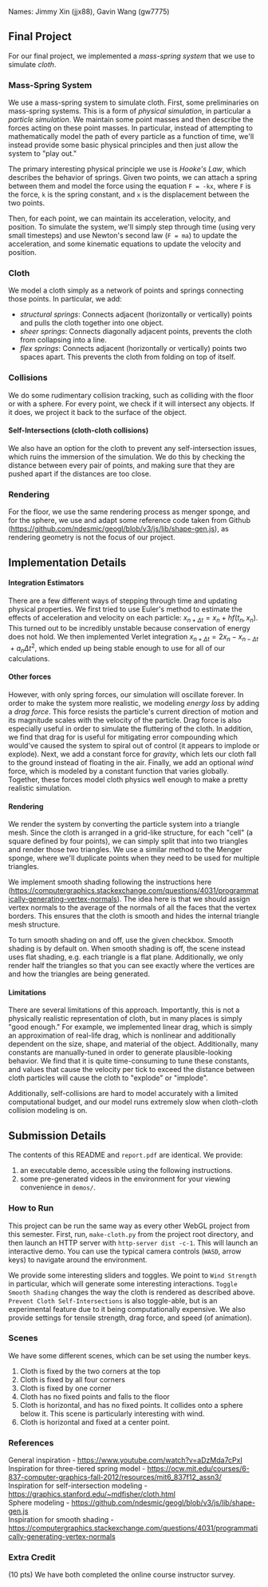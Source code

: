 Names: Jimmy Xin (jjx88), Gavin Wang (gw7775)

## Final Project
For our final project, we implemented a *mass-spring system* that we use to simulate *cloth*.

### Mass-Spring System
We use a mass-spring system to simulate cloth. First, some preliminaries on mass-spring systems. This is a form of *physical simulation*, in particular a *particle simulation*. We maintain some point masses and then describe the forces acting on these point masses. In particular, instead of attempting to mathematically model the path of every particle as a function of time, we'll instead provide some basic physical principles and then just allow the system to "play out."

The primary interesting physical principle we use is *Hooke's Law*, which describes the behavior of springs. Given two points, we can attach a spring between them and model the force using the equation `F = -kx`, where `F` is the force, `k` is the spring constant, and `x` is the displacement between the two points.

Then, for each point, we can maintain its acceleration, velocity, and position. To simulate the system, we'll simply step through time (using very small timesteps) and use Newton's second law (`F = ma`) to update the acceleration, and some kinematic equations to update the velocity and position.

### Cloth
We model a cloth simply as a network of points and springs connecting those points. In particular, we add:

- *structural springs*: Connects adjacent (horizontally or vertically) points and pulls the cloth together into one object.
- *sheer springs*: Connects diagonally adjacent points, prevents the cloth from collapsing into a line.
- *flex springs*: Connects adjacent (horizontally or vertically) points two spaces apart. This prevents the cloth from folding on top of itself.

### Collisions
We do some rudimentary collision tracking, such as colliding with the floor or with a sphere. For every point, we check if it will intersect any objects. If it does, we project it back to the surface of the object. 

#### Self-Intersections (cloth-cloth collisions)
We also have an option for the cloth to prevent any self-intersection issues, which ruins the immersion of the simulation. We do this by checking the distance between every pair of points, and making sure that they are pushed apart if the distances are too close. 

### Rendering
For the floor, we use the same rendering process as menger sponge, and for the sphere, we use and adapt some reference code taken from Github (https://github.com/ndesmic/geogl/blob/v3/js/lib/shape-gen.js), as rendering geometry is not the focus of our project.


<div style="page-break-after: always;"></div>


## Implementation Details

#### Integration Estimators
There are a few different ways of stepping through time and updating physical properties. We first tried to use Euler's method to estimate the effects of acceleration and velocity on each particle: $x_{n+\Delta t}​=x_n​+hf(t_n​,x_n​)$. This turned out to be incredibly unstable because conservation of energy does not hold. We then implemented Verlet integration $x_{n+\Delta t}​=2x_n - x_{n-\Delta t}​+a_n \Delta t^2$, which ended up being stable enough to use for all of our calculations. 

#### Other forces
However, with only spring forces, our simulation will oscillate forever. In order to make the system more realistic, we modeling *energy loss* by adding a *drag force*. This force resists the particle's current direction of motion and its magnitude scales with the velocity of the particle. Drag force is also especially useful in order to simulate the fluttering of the cloth. In addition, we find that drag for is useful for mitigating error compounding which would've caused the system to spiral out of control (it appears to implode or explode). Next, we add a constant force for *gravity*, which lets our cloth fall to the ground instead of floating in the air. Finally, we add an optional *wind* force, which is modeled by a constant function that varies globally. Together, these forces model cloth physics well enough to make a pretty realistic simulation. 

#### Rendering
We render the system by converting the particle system into a triangle mesh. Since the cloth is arranged in a grid-like structure, for each "cell" (a square defined by four points), we can simply split that into two triangles and render those two triangles. We use a similar method to the Menger sponge, where we'll duplicate points when they need to be used for multiple triangles.

We implement smooth shading following the instructions here (https://computergraphics.stackexchange.com/questions/4031/programmatically-generating-vertex-normals). The idea here is that we should assign vertex normals to the average of the normals of all the faces that the vertex borders. This ensures that the cloth is smooth and hides the internal triangle mesh structure.

To turn smooth shading on and off, use the given checkbox. Smooth shading is by default on. When smooth shading is off, the scene instead uses flat shading, e.g. each triangle is a flat plane. Additionally, we only render half the triangles so that you can see exactly where the vertices are and how the triangles are being generated.

#### Limitations
There are several limitations of this approach. Importantly, this is not a physically realistic representation of cloth, but in many places is simply "good enough." For example, we implemented linear drag, which is simply an approximation of real-life drag, which is nonlinear and additionally dependent on the size, shape, and material of the object. Additionally, many constants are manually-tuned in order to generate plausible-looking behavior. We find that it is quite time-consuming to tune these constants, and values that cause the velocity per tick to exceed the distance between cloth particles will cause the cloth to "explode" or "implode". 

Additionally, self-collisions are hard to model accurately with a limited computational budget, and our model runs extremely slow when cloth-cloth collision modeling is on.


<div style="page-break-after: always;"></div>


## Submission Details
The contents of this README and `report.pdf` are identical. We provide:
1. an executable demo, accessible using the following instructions.
2. some pre-generated videos in the environment for your viewing convenience in `demos/`.

### How to Run
This project can be run the same way as every other WebGL project from this semester. First, run, `make-cloth.py` from the project root directory, and then launch an HTTP server with `http-server dist -c-1`. This will launch an interactive demo. You can use the typical camera controls (`WASD`, arrow keys) to navigate around the environment. 

We provide some interesting sliders and toggles. We point to `Wind Strength` in particular, which will generate some interesting interactions. `Toggle Smooth Shading` changes the way the cloth is rendered as described above. `Prevent Cloth Self-Intersections` is also toggle-able, but is an experimental feature due to it being computationally expensive. We also provide settings for tensile strength, drag force, and speed (of animation).

### Scenes
We have some different scenes, which can be set using the number keys.

1. Cloth is fixed by the two corners at the top
2. Cloth is fixed by all four corners
3. Cloth is fixed by one corner
4. Cloth has no fixed points and falls to the floor
5. Cloth is horizontal, and has no fixed points. It collides onto a sphere below it. This scene is particularly interesting with wind. 
6. Cloth is horizontal and fixed at a center point.

### References
General inspiration - https://www.youtube.com/watch?v=aDzMda7cPxI \
Inspiration for three-tiered spring model - https://ocw.mit.edu/courses/6-837-computer-graphics-fall-2012/resources/mit6_837f12_assn3/ \
Inspiration for self-intersection modeling - https://graphics.stanford.edu/~mdfisher/cloth.html \
Sphere modeling - https://github.com/ndesmic/geogl/blob/v3/js/lib/shape-gen.js \
Inspiration for smooth shading - https://computergraphics.stackexchange.com/questions/4031/programmatically-generating-vertex-normals

### Extra Credit
(10 pts) We have both completed the online course instructor survey.
